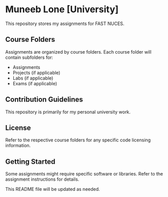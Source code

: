 # Muneeb Lone [University]

This repository stores my assignments for FAST NUCES. 

## Course Folders

Assignments are organized by course folders. Each course folder will contain subfolders for:

* Assignments
* Projects (if applicable)
* Labs (if applicable)
* Exams (if applicable)

## Contribution Guidelines

This repository is primarily for my personal university work.

## License

Refer to the respective course folders for any specific code licensing information.

## Getting Started

Some assignments might require specific software or libraries. Refer to the assignment instructions for details.

This README file will be updated as needed.
